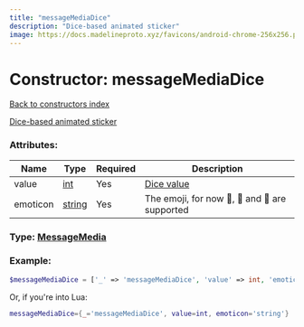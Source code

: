 ```yaml
---
title: "messageMediaDice"
description: "Dice-based animated sticker"
image: https://docs.madelineproto.xyz/favicons/android-chrome-256x256.png
---
```

# Constructor: messageMediaDice  
[Back to constructors index](index.md)



[Dice-based animated sticker](https://core.telegram.org/api/dice)

### Attributes:

| Name     |    Type       | Required | Description |
|----------|---------------|----------|-------------|
|value|[int](../types/int.md) | Yes|[Dice value](https://core.telegram.org/api/dice)|
|emoticon|[string](../types/string.md) | Yes|The emoji, for now 🏀, 🎲 and 🎯 are supported|



### Type: [MessageMedia](../types/MessageMedia.md)


### Example:

```php
$messageMediaDice = ['_' => 'messageMediaDice', 'value' => int, 'emoticon' => 'string'];
```  


Or, if you're into Lua:

```lua
messageMediaDice={_='messageMediaDice', value=int, emoticon='string'}

```



